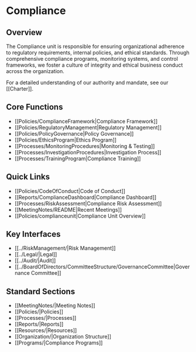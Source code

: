 # Compliance

## Overview
The Compliance unit is responsible for ensuring organizational adherence to regulatory requirements, internal policies, and ethical standards. Through comprehensive compliance programs, monitoring systems, and control frameworks, we foster a culture of integrity and ethical business conduct across the organization.

For a detailed understanding of our authority and mandate, see our [[Charter]].

## Core Functions
- [[Policies/ComplianceFramework|Compliance Framework]]
- [[Policies/RegulatoryManagement|Regulatory Management]]
- [[Policies/PolicyGovernance|Policy Governance]]
- [[Policies/EthicsProgram|Ethics Program]]
- [[Processes/MonitoringProcedures|Monitoring & Testing]]
- [[Processes/InvestigationProcedures|Investigation Process]]
- [[Processes/TrainingProgram|Compliance Training]]

## Quick Links
- [[Policies/CodeOfConduct|Code of Conduct]]
- [[Reports/ComplianceDashboard|Compliance Dashboard]]
- [[Processes/RiskAssessment|Compliance Risk Assessment]]
- [[MeetingNotes/README|Recent Meetings]]
- [[Policies/complianceunit|Compliance Unit Overview]]

## Key Interfaces
- [[../RiskManagement/|Risk Management]]
- [[../Legal/|Legal]]
- [[../Audit/|Audit]]
- [[../BoardOfDirectors/CommitteeStructure/GovernanceCommittee|Governance Committee]]

## Standard Sections
- [[MeetingNotes/|Meeting Notes]]
- [[Policies/|Policies]]
- [[Processes/|Processes]]
- [[Reports/|Reports]]
- [[Resources/|Resources]]
- [[Organization/|Organization Structure]]
- [[Programs/|Compliance Programs]]
